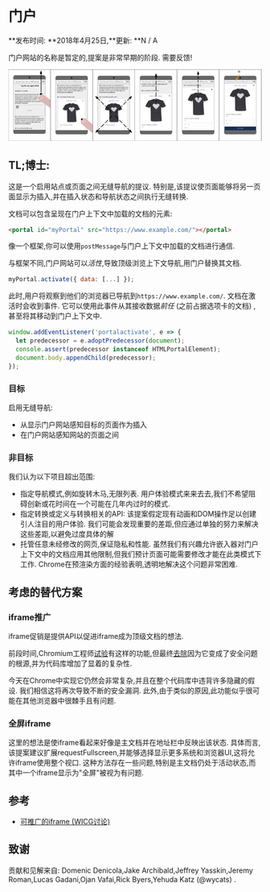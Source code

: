 
# 门户

**发布时间: **2018年4月25日,**更新: **N / A

门户网站的名称是暂定的,提案是非常早期的阶段. 需要反馈!

<img src="portal-mocks-1.png" alt="Mocks showing a seamless navigation between 2 sites with an inset 1/2" width="50%"><img src="portal-mocks-2.png" alt="Mocks showing a seamless navigation between 2 sites with an inset 2/2" width="50%">

## TL;博士: 

这是一个启用站点或页面之间无缝导航的提议. 特别是,该提议使页面能够将另一页面显示为插入,并在插入状态和导航状态之间执行无缝转换. 

文档可以包含呈现在门户上下文中加载的文档的元素: 

```html
<portal id="myPortal" src="https://www.example.com/"></portal>
```

像一个框架,你可以使用`postMessage`与门户上下文中加载的文档进行通信. 

与框架不同,门户网站可以*活性*,导致顶级浏览上下文导航,用门户替换其文档. 

```js
myPortal.activate({ data: [...] });
```

此时,用户将观察到他们的浏览器已导航到`https://www.example.com/`. 文档在激活时会收到事件. 它可以使用此事件从其接收数据*前任* (之前占据选项卡的文档) ,甚至将其移动到门户上下文中. 

```js
window.addEventListener('portalactivate', e => {
  let predecessor = e.adoptPredecessor(document);
  console.assert(predecessor instanceof HTMLPortalElement);
  document.body.appendChild(predecessor);
});
```

### 目标

启用无缝导航: 

-   从显示门户网站感知目标的页面作为插入
-   在门户网站感知网站的页面之间

### 非目标

我们认为以下项目超出范围: 

-   指定导航模式,例如旋转木马,无限列表. 用户体验模式来来去去,我们不希望阻碍创新或花时间在一个可能在几年内过时的模式. 
-   指定转换或定义与转换相关的API: 该提案假定现有动画和DOM操作足以创建引人注目的用户体验. 我们可能会发现重要的差距,但应通过单独的努力来解决这些差距,以避免过度具体的解
-   托管任意未经修改的网页,保证隐私和性能. 虽然我们有兴趣允许嵌入器对门户上下文中的文档应用其他限制,但我们预计页面可能需要修改才能在此类模式下工作. Chrome在预渲染方面的经验表明,透明地解决这个问题非常困难. 

## 考虑的替代方案

### iframe推广

iframe促销是提供API以促进iframe成为顶级文档的想法. 

前段时间,Chromium工程师[试验](https://bugs.webkit.org/show_bug.cgi?id=32848)有这样的功能,但最终[去除](https://bugs.webkit.org/show_bug.cgi?id=81590)因为它变成了安全问题的根源,并为代码库增加了显着的复杂性. 

今天在Chrome中实现它仍然会非常复杂,并且在整个代码库中违背许多隐藏的假设. 我们相信这将再次导致不断的安全漏洞. 此外,由于类似的原因,此功能似乎很可能在其他浏览器中很棘手且有问题. 

### 全屏iframe

这里的想法是使iframe看起来好像是主文档并在地址栏中反映出该状态. 具体而言,该提案建议扩展requestFullscreen,并能够选择显示更多系统和浏览器UI,这将允许iframe使用整个视口. 这种方法存在一些问题,特别是主文档仍处于活动状态,而其中一个iframe显示为"全屏"被视为有问题. 

## 参考

-   [可推广的iframe (WICG讨论) ](https://discourse.wicg.io/t/proposal-for-promotable-iframe/2375/11)

## 致谢

贡献和见解来自: Domenic Denicola,Jake Archibald,Jeffrey Yasskin,Jeremy Roman,Lucas Gadani,Ojan Vafai,Rick Byers,Yehuda Katz (@wycats) . 
